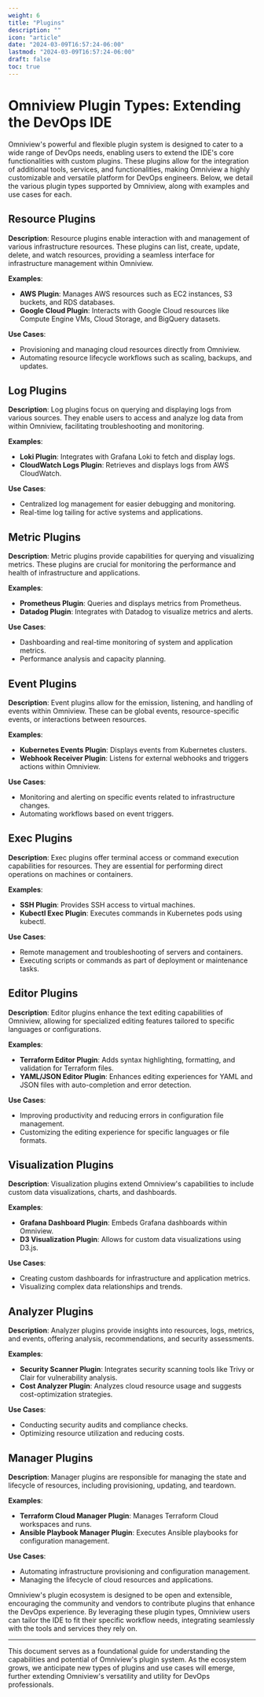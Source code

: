 ```yaml
---
weight: 6
title: "Plugins"
description: ""
icon: "article"
date: "2024-03-09T16:57:24-06:00"
lastmod: "2024-03-09T16:57:24-06:00"
draft: false
toc: true
---
```


# Omniview Plugin Types: Extending the DevOps IDE

Omniview's powerful and flexible plugin system is designed to cater to a wide range of DevOps needs, enabling users to extend the IDE's core functionalities with custom plugins. These plugins allow for the integration of additional tools, services, and functionalities, making Omniview a highly customizable and versatile platform for DevOps engineers. Below, we detail the various plugin types supported by Omniview, along with examples and use cases for each.

## Resource Plugins

**Description**: Resource plugins enable interaction with and management of various infrastructure resources. These plugins can list, create, update, delete, and watch resources, providing a seamless interface for infrastructure management within Omniview.

**Examples**:
- **AWS Plugin**: Manages AWS resources such as EC2 instances, S3 buckets, and RDS databases.
- **Google Cloud Plugin**: Interacts with Google Cloud resources like Compute Engine VMs, Cloud Storage, and BigQuery datasets.

**Use Cases**:
- Provisioning and managing cloud resources directly from Omniview.
- Automating resource lifecycle workflows such as scaling, backups, and updates.

## Log Plugins

**Description**: Log plugins focus on querying and displaying logs from various sources. They enable users to access and analyze log data from within Omniview, facilitating troubleshooting and monitoring.

**Examples**:
- **Loki Plugin**: Integrates with Grafana Loki to fetch and display logs.
- **CloudWatch Logs Plugin**: Retrieves and displays logs from AWS CloudWatch.

**Use Cases**:
- Centralized log management for easier debugging and monitoring.
- Real-time log tailing for active systems and applications.

## Metric Plugins

**Description**: Metric plugins provide capabilities for querying and visualizing metrics. These plugins are crucial for monitoring the performance and health of infrastructure and applications.

**Examples**:
- **Prometheus Plugin**: Queries and displays metrics from Prometheus.
- **Datadog Plugin**: Integrates with Datadog to visualize metrics and alerts.

**Use Cases**:
- Dashboarding and real-time monitoring of system and application metrics.
- Performance analysis and capacity planning.

## Event Plugins

**Description**: Event plugins allow for the emission, listening, and handling of events within Omniview. These can be global events, resource-specific events, or interactions between resources.

**Examples**:
- **Kubernetes Events Plugin**: Displays events from Kubernetes clusters.
- **Webhook Receiver Plugin**: Listens for external webhooks and triggers actions within Omniview.

**Use Cases**:
- Monitoring and alerting on specific events related to infrastructure changes.
- Automating workflows based on event triggers.

## Exec Plugins

**Description**: Exec plugins offer terminal access or command execution capabilities for resources. They are essential for performing direct operations on machines or containers.

**Examples**:
- **SSH Plugin**: Provides SSH access to virtual machines.
- **Kubectl Exec Plugin**: Executes commands in Kubernetes pods using kubectl.

**Use Cases**:
- Remote management and troubleshooting of servers and containers.
- Executing scripts or commands as part of deployment or maintenance tasks.

## Editor Plugins

**Description**: Editor plugins enhance the text editing capabilities of Omniview, allowing for specialized editing features tailored to specific languages or configurations.

**Examples**:
- **Terraform Editor Plugin**: Adds syntax highlighting, formatting, and validation for Terraform files.
- **YAML/JSON Editor Plugin**: Enhances editing experiences for YAML and JSON files with auto-completion and error detection.

**Use Cases**:
- Improving productivity and reducing errors in configuration file management.
- Customizing the editing experience for specific languages or file formats.

## Visualization Plugins

**Description**: Visualization plugins extend Omniview's capabilities to include custom data visualizations, charts, and dashboards.

**Examples**:
- **Grafana Dashboard Plugin**: Embeds Grafana dashboards within Omniview.
- **D3 Visualization Plugin**: Allows for custom data visualizations using D3.js.

**Use Cases**:
- Creating custom dashboards for infrastructure and application metrics.
- Visualizing complex data relationships and trends.

## Analyzer Plugins

**Description**: Analyzer plugins provide insights into resources, logs, metrics, and events, offering analysis, recommendations, and security assessments.

**Examples**:
- **Security Scanner Plugin**: Integrates security scanning tools like Trivy or Clair for vulnerability analysis.
- **Cost Analyzer Plugin**: Analyzes cloud resource usage and suggests cost-optimization strategies.

**Use Cases**:
- Conducting security audits and compliance checks.
- Optimizing resource utilization and reducing costs.

## Manager Plugins

**Description**: Manager plugins are responsible for managing the state and lifecycle of resources, including provisioning, updating, and teardown.

**Examples**:
- **Terraform Cloud Manager Plugin**: Manages Terraform Cloud workspaces and runs.
- **Ansible Playbook Manager Plugin**: Executes Ansible playbooks for configuration management.

**Use Cases**:
- Automating infrastructure provisioning and configuration management.
- Managing the lifecycle of cloud resources and applications.

Omniview's plugin ecosystem is designed to be open and extensible, encouraging the community and vendors to contribute plugins that enhance the DevOps experience. By leveraging these plugin types, Omniview users can tailor the IDE to fit their specific workflow needs, integrating seamlessly with the tools and services they rely on.

---

This document serves as a foundational guide for understanding the capabilities and potential of Omniview's plugin system. As the ecosystem grows, we anticipate new types of plugins and use cases will emerge, further extending Omniview's versatility and utility for DevOps professionals.
